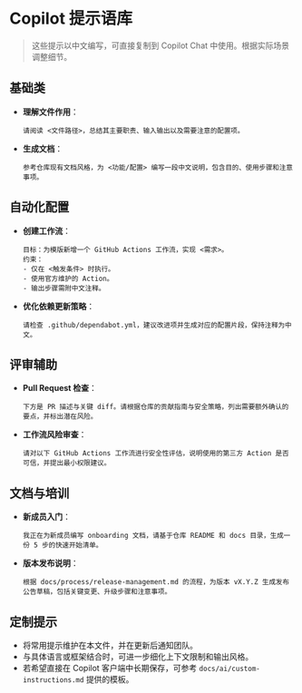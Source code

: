 # Copilot 提示语库

> 这些提示以中文编写，可直接复制到 Copilot Chat 中使用。根据实际场景调整细节。

## 基础类
- **理解文件作用**：
  ```
  请阅读 <文件路径>，总结其主要职责、输入输出以及需要注意的配置项。
  ```
- **生成文档**：
  ```
  参考仓库现有文档风格，为 <功能/配置> 编写一段中文说明，包含目的、使用步骤和注意事项。
  ```

## 自动化配置
- **创建工作流**：
  ```
  目标：为模版新增一个 GitHub Actions 工作流，实现 <需求>。
  约束：
  - 仅在 <触发条件> 时执行。
  - 使用官方维护的 Action。
  - 输出步骤需附中文注释。
  ```
- **优化依赖更新策略**：
  ```
  请检查 .github/dependabot.yml，建议改进项并生成对应的配置片段，保持注释为中文。
  ```

## 评审辅助
- **Pull Request 检查**：
  ```
  下方是 PR 描述与关键 diff。请根据仓库的贡献指南与安全策略，列出需要额外确认的要点，并标出潜在风险。
  ```
- **工作流风险审查**：
  ```
  请对以下 GitHub Actions 工作流进行安全性评估，说明使用的第三方 Action 是否可信，并提出最小权限建议。
  ```

## 文档与培训
- **新成员入门**：
  ```
  我正在为新成员编写 onboarding 文档，请基于仓库 README 和 docs 目录，生成一份 5 步的快速开始清单。
  ```
- **版本发布说明**：
  ```
  根据 docs/process/release-management.md 的流程，为版本 vX.Y.Z 生成发布公告草稿，包括关键变更、升级步骤和注意事项。
  ```

## 定制提示
- 将常用提示维护在本文件，并在更新后通知团队。
- 与具体语言或框架结合时，可进一步细化上下文限制和输出风格。
- 若希望直接在 Copilot 客户端中长期保存，可参考 `docs/ai/custom-instructions.md` 提供的模板。
